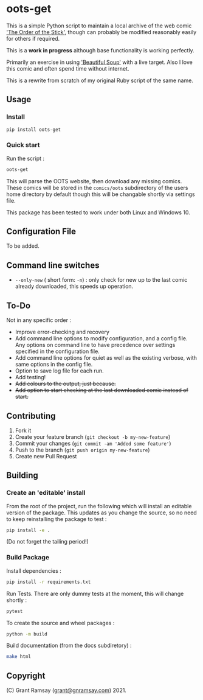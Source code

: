 # oots-get

This is a simple Python script to maintain a local archive of the web comic
['The Order of the Stick'][oots], though can probably be modified reasonably
easily for others if required.

This is a __work in progress__ although base functionality is working perfectly.

Primarily an exercise in using ['Beautiful Soup'][bs] with a live target. Also I
love this comic and often spend time without internet.

This is a rewrite from scratch of my original Ruby script of the same name.

## Usage

### Install

```python
pip install oots-get
```

### Quick start

Run the script :

```bash
oots-get
```

This will parse the OOTS website, then download any missing comics. These comics
will be stored in the `comics/oots` subdirectory of the users home directory by
default though this will be changable shortly via settings file.

This package has been tested to work under both Linux and Windows 10.

## Configuration File

To be added.

## Command line switches

- `--only-new` ( short form: `-n`) : only check for new up to the last comic
  already downloaded, this speeds up operation.

## To-Do

Not in any specific order :

- Improve error-checking and recovery
- Add command line options to modify configuration, and a config file. Any
  options on command line to have precedence over settings specified in the
  configuration file.
- Add command line options for quiet as well as the existing verbose, with same
  options in the config file.
- Option to save log file for each run.
- Add testing!
- ~~Add colours to the output, just because.~~
- ~~Add option to start checking at the last downloaded comic instead of
  start.~~

## Contributing

1. Fork it
2. Create your feature branch (`git checkout -b my-new-feature`)
3. Commit your changes (`git commit -am 'Added some feature'`)
4. Push to the branch (`git push origin my-new-feature`)
5. Create new Pull Request

## Building

### Create an 'editable' install

From the root of the project, run the following which will install an editable
version of the package. This updates as you change the source, so no need to
keep reinstalling the package to test :

```bash
pip install -e .
```

(Do not forget the tailing period!)

### Build Package

Install dependencies :

```bash
pip install -r requirements.txt
```

Run Tests. There are only dummy tests at the moment, this will change shortly :

```bash
pytest
```

To create the source and wheel packages :

```bash
python -m build
```

Build documentation (from the docs subdiretory) :

```bash
make html
```

## Copyright

(C) Grant Ramsay (grant@gnramsay.com) 2021.

[oots]: http://www.giantitp.com/comics/oots.html
[bs]: https://www.crummy.com/software/BeautifulSoup/
